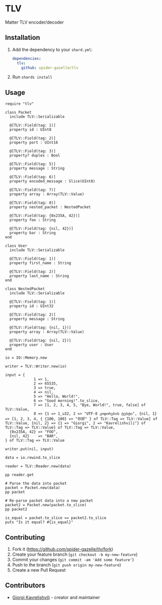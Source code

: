 # TLV

Matter TLV encoder/decoder

## Installation

1. Add the dependency to your `shard.yml`:

   ```yaml
   dependencies:
     tlv:
       github: spider-gazelle/tlv
   ```

2. Run `shards install`

## Usage

```crystal
require "tlv"

class Packet
  include TLV::Serializable

  @[TLV::Field(tag: 1)]
  property id : UInt8

  @[TLV::Field(tag: 2)]
  property port : UInt16

  @[TLV::Field(tag: 3)]
  property? duplex : Bool

  @[TLV::Field(tag: 5)]
  property message : String

  @[TLV::Field(tag: 6)]
  property encoded_message : Slice(UInt8)

  @[TLV::Field(tag: 7)]
  property array : Array(TLV::Value)

  @[TLV::Field(tag: 8)]
  property nested_packet : NestedPacket

  @[TLV::Field(tag: {0x235A, 42})]
  property foo : String

  @[TLV::Field(tag: {nil, 42})]
  property bar : String
end

class User
  include TLV::Serializable

  @[TLV::Field(tag: 1)]
  property first_name : String

  @[TLV::Field(tag: 2)]
  property last_name : String
end

class NestedPacket
  include TLV::Serializable

  @[TLV::Field(tag: 1)]
  property id : UInt32

  @[TLV::Field(tag: 2)]
  property message : String

  @[TLV::Field(tag: {nil, 1})]
  property array : Array(TLV::Value)

  @[TLV::Field(tag: {nil, 2})]
  property user : User
end

io = IO::Memory.new

writer = TLV::Writer.new(io)

input = {
             1 => 1,
             2 => 65535,
             3 => true,
             4 => nil,
             5 => "Hello, World!",
             6 => "Good morning!".to_slice,
             7 => [1, 2, 3, 4, 5, "Bye, World!", true, false] of TLV::Value,
             8 => {1 => 1_u32, 2 => "UTF-8 კოდირების ტესტი", {nil, 1} => [1, 2, 3, 4, { {100, 100} => "你好" } of TLV::Tag => TLV::Value] of TLV::Value, {nil, 2} => {1 => "Giorgi", 2 => "Kavrelishvili"} of TLV::Tag => TLV::Value} of TLV::Tag => TLV::Value,
  {0x235A, 42} => "FOO",
  {nil, 42}    => "BAR",
} of TLV::Tag => TLV::Value

writer.put(nil, input)

data = io.rewind.to_slice

reader = TLV::Reader.new(data)

pp reader.get

# Parse the data into packet
packet = Packet.new(data)
pp packet

# Re-parse packet data into a new packet
packet2 = Packet.new(packet.to_slice)
pp packet2

is_equal = packet.to_slice == packet2.to_slice
puts "Is it equal? #{is_equal}"
```

## Contributing

1. Fork it (<https://github.com/spider-gazelle/tlv/fork>)
2. Create your feature branch (`git checkout -b my-new-feature`)
3. Commit your changes (`git commit -am 'Add some feature'`)
4. Push to the branch (`git push origin my-new-feature`)
5. Create a new Pull Request

## Contributors

- [Giorgi Kavrelishvili](https://github.com/grkek) - creator and maintainer
